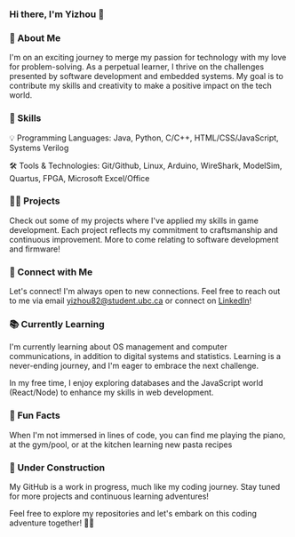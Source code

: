 ### Hi there, I'm Yizhou 👋

<!--
**yizhou82/yizhou82** is a ✨ _special_ ✨ repository because its `README.md` (this file) appears on your GitHub profile.

Here are some ideas to get you started:

- 🔭 I’m currently working on ...
- 🌱 I’m currently learning ...
- 👯 I’m looking to collaborate on ...
- 🤔 I’m looking for help with ...
- 💬 Ask me about ...
- 📫 How to reach me: ...
- 😄 Pronouns: ...
- ⚡ Fun fact: ...
-->

### 🚀 About Me
I'm on an exciting journey to merge my passion for technology with my love for problem-solving. As a perpetual learner, I thrive on the challenges presented by software development and embedded systems. My goal is to contribute my skills and creativity to make a positive impact on the tech world.


### 🌟 Skills

💡 Programming Languages: Java, Python, C/C++, HTML/CSS/JavaScript, Systems Verilog

🛠️ Tools & Technologies: Git/Github, Linux, Arduino, WireShark, ModelSim, Quartus, FPGA, Microsoft Excel/Office


### 👨‍💻 Projects
Check out some of my projects where I've applied my skills in game development. Each project reflects my commitment to craftsmanship and continuous improvement. More to come relating to software development and firmware!


### 🔗 Connect with Me
Let's connect! I'm always open to new connections. Feel free to reach out to me via email yizhou82@student.ubc.ca or connect on [LinkedIn](https://www.linkedin.com/in/yizhou-zhou/)!


### 📚 Currently Learning
I'm currently learning about OS management and computer communications, in addition to digital systems and statistics. Learning is a never-ending journey, and I'm eager to embrace the next challenge.

In my free time, I enjoy exploring databases and the JavaScript world (React/Node) to enhance my skills in web development.


### 🌈 Fun Facts
When I'm not immersed in lines of code, you can find me playing the piano, at the gym/pool, or at the kitchen learning new pasta recipes

### 🚧 Under Construction

My GitHub is a work in progress, much like my coding journey. Stay tuned for more projects and continuous learning adventures!

Feel free to explore my repositories and let's embark on this coding adventure together! 🚀✨

